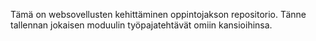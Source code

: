 Tämä on websovellusten kehittäminen oppintojakson repositorio. Tänne tallennan jokaisen moduulin työpajatehtävät omiin kansioihinsa.